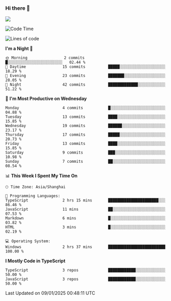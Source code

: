 ### Hi there 👋

<img src="https://github-readme-stats.vercel.app/api/top-langs/?username=lhvision"/>

<!--START_SECTION:waka-->
![Code Time](http://img.shields.io/badge/Code%20Time-37%20hrs%2055%20mins-blue)

![Lines of code](https://img.shields.io/badge/From%20Hello%20World%20I%27ve%20Written-62.7%20thousand%20lines%20of%20code-blue)

**I'm a Night 🦉** 

```text
🌞 Morning                2 commits           █░░░░░░░░░░░░░░░░░░░░░░░░   02.44 % 
🌆 Daytime                15 commits          █████░░░░░░░░░░░░░░░░░░░░   18.29 % 
🌃 Evening                23 commits          ███████░░░░░░░░░░░░░░░░░░   28.05 % 
🌙 Night                  42 commits          █████████████░░░░░░░░░░░░   51.22 % 
```
📅 **I'm Most Productive on Wednesday** 

```text
Monday                   4 commits           █░░░░░░░░░░░░░░░░░░░░░░░░   04.88 % 
Tuesday                  13 commits          ████░░░░░░░░░░░░░░░░░░░░░   15.85 % 
Wednesday                19 commits          ██████░░░░░░░░░░░░░░░░░░░   23.17 % 
Thursday                 17 commits          █████░░░░░░░░░░░░░░░░░░░░   20.73 % 
Friday                   13 commits          ████░░░░░░░░░░░░░░░░░░░░░   15.85 % 
Saturday                 9 commits           ███░░░░░░░░░░░░░░░░░░░░░░   10.98 % 
Sunday                   7 commits           ██░░░░░░░░░░░░░░░░░░░░░░░   08.54 % 
```


📊 **This Week I Spent My Time On** 

```text
🕑︎ Time Zone: Asia/Shanghai

💬 Programming Languages: 
TypeScript               2 hrs 15 mins       ██████████████████████░░░   86.46 % 
JavaScript               11 mins             ██░░░░░░░░░░░░░░░░░░░░░░░   07.53 % 
Markdown                 6 mins              █░░░░░░░░░░░░░░░░░░░░░░░░   03.82 % 
HTML                     3 mins              █░░░░░░░░░░░░░░░░░░░░░░░░   02.19 % 

💻 Operating System: 
Windows                  2 hrs 37 mins       █████████████████████████   100.00 % 
```

**I Mostly Code in TypeScript** 

```text
TypeScript               3 repos             ████████████░░░░░░░░░░░░░   50.00 % 
JavaScript               3 repos             ████████████░░░░░░░░░░░░░   50.00 % 
```




 Last Updated on 09/01/2025 00:48:11 UTC
<!--END_SECTION:waka-->

